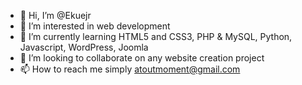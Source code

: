 - 👋 Hi, I’m @Ekuejr
- 👀 I’m interested in web development
- 🌱 I’m currently learning HTML5 and CSS3, PHP & MySQL, Python, Javascript, WordPress, Joomla
- 💞️ I’m looking to collaborate on any website creation project
- 📫 How to reach me simply atoutmoment@gmail.com

<!---
Ekuejr/Ekuejr is a ✨ special ✨ repository because its `README.md` (this file) appears on your GitHub profile.
You can click the Preview link to take a look at your changes.
--->
